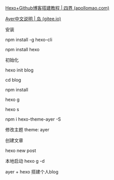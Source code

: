 [Hexo+Github博客搭建教程 | 四界 (apollomao.com)](https://apollomao.com/Hexo-Github博客搭建教程/)

[Ayer中文说明 | 岛 (gitee.io)](https://shen-yu.gitee.io/2019/ayer/)

安装

npm install -g hexo-cli

npm install hexo



初始化

hexo init blog

cd blog

npm install

hexo g

hexo s



 npm i hexo-theme-ayer -S



修改主题 theme: ayer





创建文章

hexo new post  

本地启动 hexo g -d



ayer + hexo 搭建个人blog





